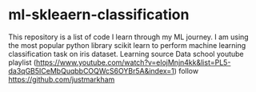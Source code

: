 # ml-skleaern-classification
This repository is a list of code I learn through my ML journey. I am using the most popular python library scikit learn to perform machine learning classification task on iris dataset. 
Learning source Data school youtube playlist (https://www.youtube.com/watch?v=elojMnjn4kk&list=PL5-da3qGB5ICeMbQuqbbCOQWcS6OYBr5A&index=1)
follow https://github.com/justmarkham
